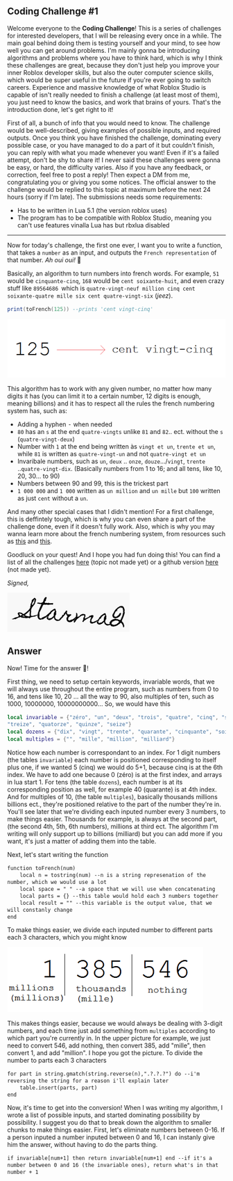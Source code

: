 Coding Challenge #1
--
Welcome everyone to the **Coding Challenge**! This is a series of challenges for interested developers, that I will be releasing every once in a while. The main goal behind doing them is testing yourself and your mind, to see how well you can get around problems. I'm mainly gonna be introducing algorithms and problems where you have to think hard, which is why I think these challenges are great, because they don't just help you improve your inner Roblox developer skills, but also the outer computer science skills, which would be super useful in the future if you're ever going to switch careers. Experience and massive knowledge of what Roblox Studio is capable of isn't really needed to finish a challenge (at least most of them), you just need to know the basics, and work that brains of yours. That's the introduction done, let's get right to it!

First of all, a bunch of info that you would need to know. The challenge would be well-described, giving examples of possible inputs, and required outputs. Once you think you have finished the challenge, dominating every possible case, or you have managed to do a part of it but couldn't finish, you can reply with what you made whenever you want! Even if it's a failed attempt, don't be shy to share it! I never said these challenges were gonna be easy, or hard, the difficulty varies. Also if you have any feedback, or correction, feel free to post a reply! Then expect a DM from me, congratulating you or giving you some notices. The official answer to the challenge would be replied to this topic at maximum before the next 24 hours (sorry if I'm late). The submissions needs some requirements:
* Has to be written in Lua 5.1 (the version roblox uses)
* The program has to be compatible with Roblox Studio, meaning you can't use features vinalla Lua has but rbxlua disabled

****
Now for today's challenge, the first one ever, I want you to write a function, that takes a `number` as an input, and outputs the `French representation` of that number. *Ah oui oui!* :croissant:

Basically, an algorithm to turn numbers into french words. For example, `51` would be `cinquante-cinq`, `168` would be `cent soixante-huit`, and even crazy stuff like `89564686 `which is `quatre-vingt-neuf million cinq cent soixante-quatre mille six cent quatre-vingt-six` (*jeez*).

```lua
print(toFrench(125)) --prints 'cent vingt-cinq'
```

![](https://github.com/StarmaQ/garbage/blob/master/codingchallenges/Imgs/codingchallenge1-1.png) 

This algorithm has to work with any given number, no matter how many digits it has (you can limit it to a certain number, 12 digits is enough, meaning billions) and it has to respect all the rules the french numbering system has, such as:
* Adding a hyphen <kbd>-</kbd> when needed
* `80` has an `s` at the end `quatre-vingts` unlike `81` and `82`.. ect. without the `s` (`quatre-vingt-deux`)
* Number with `1` at the end being written às `vingt et un`, `trente et un`, while `81` is written as `quatre-vingt-un` and not  `quatre-vingt et un`
* Invaribale numbers, such as `un`, `deux` .. `onze`, `douze`.../`vingt`, `trente` ..`quatre-vingt-dix`. (Basically numbers from 1 to 16; and all tens, like 10, 20, 30... to 90)
* Numbers between 90 and 99, this is the trickest part
* `1 000 000` and `1 000` written as `un million` and `un mille` but `100` written as just `cent` without a `un`.

And many other special cases that I didn't mention! For a first challenge, this is deffintely tough, which is why you can even share a part of the challenge done, even if it doesn't fully work. Also, which is why you may wanna learn more about the french numbering system, from resources such as [this](https://www.talkinfrench.com/french-numbers/) and [this](https://www.youtube.com/watch?v=WM1FFhaWj9w&feature=emb_title).

Goodluck on your quest! And I hope you had fun doing this! You can find a list of all the challenges [here](http://) (topic not made yet) or a github version [here](http://) (not made yet).

   *Signed,*
   
   
  ![](https://github.com/StarmaQ/garbage/blob/master/codingchallenges/Imgs/codingchallenge1-2.png)




Answer
--


Now! Time for the answer :trumpet:!

First thing, we need to setup certain keywords, invariable words, that we will always use throughout the entire program, such as numbers from 0 to 16, and tens like 10, 20 ... all the way to 90, also multiples of ten, such as 1000, 10000000, 10000000000...
So, we would have this
```lua
local invariable = {"zéro", "un", "deux", "trois", "quatre", "cinq", "six", "sept", "huit", "neuf", "dix", "onze", "douze",
"treize", "quatorze", "quinze", "seize"}
local dozens = {"dix", "vingt", "trente", "quarante", "cinquante", "soixante", "soixante-dix", "quatre-vingt"}
local multiples = {"", "mille", "million", "milliard"}
```
Notice how each number is correspondant to an index. For 1 digit numbers (the tables `invariable`) each number is positioned corresponding to itself plus one, if we wanted 5 (cinq) we would do 5+1, because cinq is at the 6th index. We have to add one because 0 (zéro) is at the first index, and arrays in lua start 1. For tens (the table `dozens`), each number is at its corresponding position as well, for example 40 (quarante) is at 4th index. And for multiples of 10, (the table `multiples`), basically thousands millions billions ect., they're positioned relative to the part of the number they're in. You'll see later that we're dividing each inputed number every 3 numbers, to make things easier. Thousands for example, is always at the second part, (the second 4th, 5th, 6th numbers), millions at third ect. The algorithm I'm writing will only support up to billions (milliard) but you can add more if you want, it's just a matter of adding them into the table.

Next, let's start writing the function
```
function toFrench(num)
	local n = tostring(num) --n is a string represenation of the number, which we would use a lot
	local space = " " --a space that we will use when concatenating
 	local parts = {} --this table would hold each 3 numbers together
	local result = "" --this variable is the output value, that we will constanly change
end
```

To make things easier, we divide each inputed number to different parts each 3 characters, which you might know

![](https://github.com/StarmaQ/garbage/blob/master/codingchallenges/Imgs/codingchallenge1-3.png)

This makes things easier, because we would always be dealing with 3-digit numbers, and each time just add something from `multiples` according to which part you're currently in. In the upper picture for example, we just need to convert 546, add nothing, then convert 385, add "mille", then convert 1, and add "million". I hope you got the picture.
To divide the number to parts each 3 characters
```
for part in string.gmatch(string.reverse(n),".?.?.?") do --i'm reversing the string for a reason i'll explain later
    table.insert(parts, part)
end
```
Now, it's time to get into the conversion! When I was writing my algorithm, I wrote a list of possible inputs, and started dominating possibility by possibility. I suggest you do that to break down the algorithm to smaller chunks to make things easier.
First, let's eliminate numbers between 0-16. If a person inputed a number inputed between 0 and 16, I can instanly give him the answer, without having to do the parts thing.
```
if invariable[num+1] then return invariable[num+1] end --if it's a number between 0 and 16 (the invariable ones), return what's in that number + 1
```
















